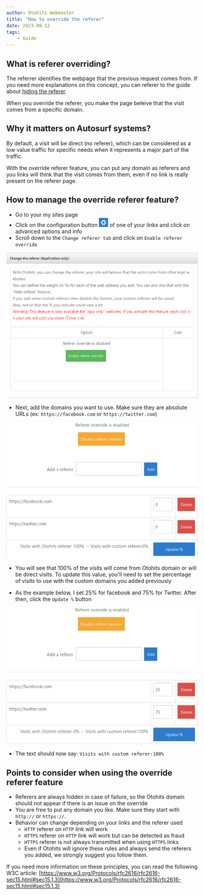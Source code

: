 ```yaml
---
author: Otohits Webmaster
title: "How to override the referer"
date: 2023-08-12
tags:
    - Guide
---
```


## What is referer overriding?

The referrer identifies the webpage that the previous request comes from. If you need more explanations on this concept, you can referer to the guide about [hiding the referer](./2023-08-11-how-to-hide-the-referer.md).

When you override the referer, you make the page beleive that the visit comes from a specific domain.

## Why it matters on Autosurf systems?

By default, a visit will be direct (no referer), which can be considered as a low value traffic for specific needs when it represents a major part of the traffic.

With the override referer feature, you can put any domain as referers and you links will think that the visit comes from them, even if no link is really present on the referer page.

## How to manage the override referer feature?

* Go to your my sites page
* Click on the configuration button ![Config button](/img/guides/config_btn.png) of one of your links and click on advanced options and info
* Scroll down to the `Change referer tab` and click on `Enable referer override`

![Override referer tab](/img/guides/ov_ref_1.png)

* Next, add the domains you want to use. Make sure they are absolute URLs (ex: `https://facebook.com` or `https://twitter.com`)

![Override referer visit type](/img/guides/ov_ref_2.png)

* You will see that 100% of the visits will come from Otohits domain or will be direct visits. To update this value, you'll need to set the percentage of visits to use with the custom domains you added previously

* As the example below, I set 25% for facebook and 75% for Twitter. After then, click the `Update %` button

![Override referer update](/img/guides/ov_ref_3.png)

* The text should now say: `Visits with custom referer:100%`

## Points to consider when using the override referer feature

* Referers are always hidden in case of failure, so the Otohits domain should not appear if there is an issue on the override
* You are free to put any domain you like. Make sure they start with `http://` or `https://`.
* Behavior can change depending on your links and the referer used
  * `HTTP` referer on `HTTP` link will work
  * `HTTPS` referer on `HTTP` link will work but can be detected as fraud
  * `HTTPS` referer is not always transmitted when using `HTTPS` links
  * Even if Otohits will ignore these rules and always send the referers you added, we strongly suggest you follow them.

If you need more information on these principles, you can read the following W3C article: [https://www.w3.org/Protocols/rfc2616/rfc2616-sec15.html#sec15.1.3](https://www.w3.org/Protocols/rfc2616/rfc2616-sec15.html#sec15.1.3)
